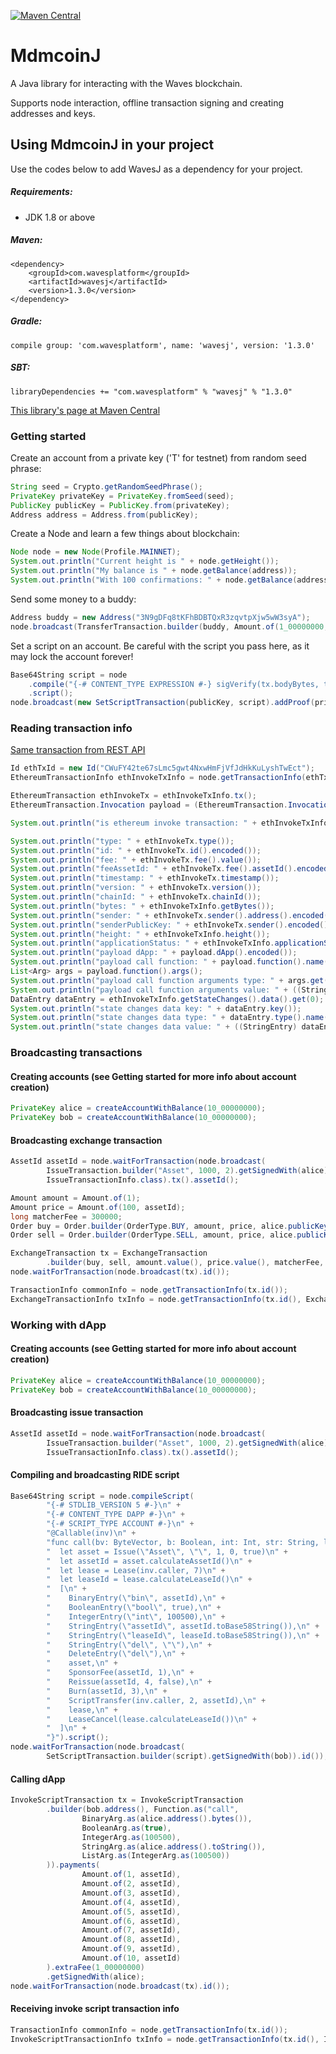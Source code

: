 [![Maven Central](https://img.shields.io/maven-central/v/com.wavesplatform/wavesj.svg?label=Maven%20Central)](https://search.maven.org/artifact/com.wavesplatform/wavesj)

# MdmcoinJ
A Java library for interacting with the Waves blockchain.

Supports node interaction, offline transaction signing and creating addresses and keys.

## Using MdmcoinJ in your project
Use the codes below to add WavesJ as a dependency for your project.

##### Requirements:
- JDK 1.8 or above

##### Maven:
```
<dependency>
    <groupId>com.wavesplatform</groupId>
    <artifactId>wavesj</artifactId>
    <version>1.3.0</version>
</dependency>
```

##### Gradle:
```
compile group: 'com.wavesplatform', name: 'wavesj', version: '1.3.0'
```

##### SBT:
```
libraryDependencies += "com.wavesplatform" % "wavesj" % "1.3.0"
```

[This library's page at Maven Central](https://mvnrepository.com/artifact/com.wavesplatform/wavesj)

### Getting started
Create an account from a private key ('T' for testnet) from random seed phrase:
```java
String seed = Crypto.getRandomSeedPhrase();
PrivateKey privateKey = PrivateKey.fromSeed(seed);
PublicKey publicKey = PublicKey.from(privateKey);
Address address = Address.from(publicKey);
```

Create a Node and learn a few things about blockchain:
```java
Node node = new Node(Profile.MAINNET);
System.out.println("Current height is " + node.getHeight());
System.out.println("My balance is " + node.getBalance(address));
System.out.println("With 100 confirmations: " + node.getBalance(address, 100));
```

Send some money to a buddy:
```java
Address buddy = new Address("3N9gDFq8tKFhBDBTQxR3zqvtpXjw5wW3syA");
node.broadcast(TransferTransaction.builder(buddy, Amount.of(1_00000000, Asset.WAVES)).getSignedWith(privateKey));
```

Set a script on an account. Be careful with the script you pass here, as it may lock the account forever!
```java
Base64String script = node
    .compile("{-# CONTENT_TYPE EXPRESSION #-} sigVerify(tx.bodyBytes, tx.proofs[0], tx.senderPublicKey)")
    .script();
node.broadcast(new SetScriptTransaction(publicKey, script).addProof(privateKey));
```

### Reading transaction info
[Same transaction from REST API](https://nodes-stagenet.wavesnodes.com/transactions/info/CWuFY42te67sLmc5gwt4NxwHmFjVfJdHkKuLyshTwEct)

```java
Id ethTxId = new Id("CWuFY42te67sLmc5gwt4NxwHmFjVfJdHkKuLyshTwEct");
EthereumTransactionInfo ethInvokeTxInfo = node.getTransactionInfo(ethTxId, EthereumTransactionInfo.class);

EthereumTransaction ethInvokeTx = ethInvokeTxInfo.tx();
EthereumTransaction.Invocation payload = (EthereumTransaction.Invocation) ethInvokeTx.payload();

System.out.println("is ethereum invoke transaction: " + ethInvokeTxInfo.isInvokeTransaction());

System.out.println("type: " + ethInvokeTx.type());
System.out.println("id: " + ethInvokeTx.id().encoded());
System.out.println("fee: " + ethInvokeTx.fee().value());
System.out.println("feeAssetId: " + ethInvokeTx.fee().assetId().encoded());
System.out.println("timestamp: " + ethInvokeTx.timestamp());
System.out.println("version: " + ethInvokeTx.version());
System.out.println("chainId: " + ethInvokeTx.chainId());
System.out.println("bytes: " + ethInvokeTxInfo.getBytes());
System.out.println("sender: " + ethInvokeTx.sender().address().encoded());
System.out.println("senderPublicKey: " + ethInvokeTx.sender().encoded());
System.out.println("height: " + ethInvokeTxInfo.height());
System.out.println("applicationStatus: " + ethInvokeTxInfo.applicationStatus());
System.out.println("payload dApp: " + payload.dApp().encoded());
System.out.println("payload call function: " + payload.function().name());
List<Arg> args = payload.function().args();
System.out.println("payload call function arguments type: " + args.get(0).type());
System.out.println("payload call function arguments value: " + ((StringArg) args.get(0)).value());
DataEntry dataEntry = ethInvokeTxInfo.getStateChanges().data().get(0);
System.out.println("state changes data key: " + dataEntry.key());
System.out.println("state changes data type: " + dataEntry.type().name());
System.out.println("state changes data value: " + ((StringEntry) dataEntry).value());
```

### Broadcasting transactions
#### Creating accounts (see Getting started for more info about account creation)
```java
PrivateKey alice = createAccountWithBalance(10_00000000);
PrivateKey bob = createAccountWithBalance(10_00000000);
```
#### Broadcasting exchange transaction
```java
AssetId assetId = node.waitForTransaction(node.broadcast(
        IssueTransaction.builder("Asset", 1000, 2).getSignedWith(alice)).id(),
        IssueTransactionInfo.class).tx().assetId();

Amount amount = Amount.of(1);
Amount price = Amount.of(100, assetId);
long matcherFee = 300000;
Order buy = Order.builder(OrderType.BUY, amount, price, alice.publicKey()).getSignedWith(alice);
Order sell = Order.builder(OrderType.SELL, amount, price, alice.publicKey()).getSignedWith(bob);

ExchangeTransaction tx = ExchangeTransaction
        .builder(buy, sell, amount.value(), price.value(), matcherFee, matcherFee).getSignedWith(alice);
node.waitForTransaction(node.broadcast(tx).id());

TransactionInfo commonInfo = node.getTransactionInfo(tx.id());
ExchangeTransactionInfo txInfo = node.getTransactionInfo(tx.id(), ExchangeTransactionInfo.class);
```

### Working with dApp
#### Creating accounts (see Getting started for more info about account creation)
```java
PrivateKey alice = createAccountWithBalance(10_00000000);
PrivateKey bob = createAccountWithBalance(10_00000000);
```
#### Broadcasting issue transaction
```java
AssetId assetId = node.waitForTransaction(node.broadcast(
        IssueTransaction.builder("Asset", 1000, 2).getSignedWith(alice)).id(),
        IssueTransactionInfo.class).tx().assetId();
```

#### Compiling and broadcasting RIDE script
```java
Base64String script = node.compileScript(
        "{-# STDLIB_VERSION 5 #-}\n" +
        "{-# CONTENT_TYPE DAPP #-}\n" +
        "{-# SCRIPT_TYPE ACCOUNT #-}\n" +
        "@Callable(inv)\n" +
        "func call(bv: ByteVector, b: Boolean, int: Int, str: String, list: List[Int]) = {\n" +
        "  let asset = Issue(\"Asset\", \"\", 1, 0, true)\n" +
        "  let assetId = asset.calculateAssetId()\n" +
        "  let lease = Lease(inv.caller, 7)\n" +
        "  let leaseId = lease.calculateLeaseId()\n" +
        "  [\n" +
        "    BinaryEntry(\"bin\", assetId),\n" +
        "    BooleanEntry(\"bool\", true),\n" +
        "    IntegerEntry(\"int\", 100500),\n" +
        "    StringEntry(\"assetId\", assetId.toBase58String()),\n" +
        "    StringEntry(\"leaseId\", leaseId.toBase58String()),\n" +
        "    StringEntry(\"del\", \"\"),\n" +
        "    DeleteEntry(\"del\"),\n" +
        "    asset,\n" +
        "    SponsorFee(assetId, 1),\n" +
        "    Reissue(assetId, 4, false),\n" +
        "    Burn(assetId, 3),\n" +
        "    ScriptTransfer(inv.caller, 2, assetId),\n" +
        "    lease,\n" +
        "    LeaseCancel(lease.calculateLeaseId())\n" +
        "  ]\n" +
        "}").script();
node.waitForTransaction(node.broadcast(
        SetScriptTransaction.builder(script).getSignedWith(bob)).id());
```

#### Calling dApp
```java
InvokeScriptTransaction tx = InvokeScriptTransaction
        .builder(bob.address(), Function.as("call",
                BinaryArg.as(alice.address().bytes()),
                BooleanArg.as(true),
                IntegerArg.as(100500),
                StringArg.as(alice.address().toString()),
                ListArg.as(IntegerArg.as(100500))
        )).payments(
                Amount.of(1, assetId),
                Amount.of(2, assetId),
                Amount.of(3, assetId),
                Amount.of(4, assetId),
                Amount.of(5, assetId),
                Amount.of(6, assetId),
                Amount.of(7, assetId),
                Amount.of(8, assetId),
                Amount.of(9, assetId),
                Amount.of(10, assetId)
        ).extraFee(1_00000000)
        .getSignedWith(alice);
node.waitForTransaction(node.broadcast(tx).id());
```

#### Receiving invoke script transaction info
```java
TransactionInfo commonInfo = node.getTransactionInfo(tx.id());
InvokeScriptTransactionInfo txInfo = node.getTransactionInfo(tx.id(), InvokeScriptTransactionInfo.class);
```
